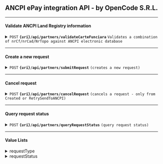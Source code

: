 

## ANCPI ePay integration API - by OpenCode S.R.L.

------------------------------------------------------------------------------------------

#### Validate ANCPI Land Registry information

<details>
 <summary><code>POST</code> <code><b>{uri}/api/partners/validateCarteFunciara</b></code> <code>Validates a combination of nrCf/nrCad/NrTopo against ANCPI electronic database</code></summary>

##### Endpoint

> | Key      | Value               | description                                                           |
> |-----------|-------------------------|-----------------------------------------------------------------------|
> | uri      | String  | Provided by OpenCode (STAGING / PROD)  |


##### Headers

> | Key      | Value               | description                                                           |
> |----------|---------------------|-----------------------------------------------------------------------|
> | Authorization      | Basic Auth   | Provided by OpenCode  |
> | X-OCD-Partner      | String   | Provided by OpenCode  |

##### Body

> | name      |  type     | data type               | description                                                           |
> |-----------|-----------|-------------------------|-----------------------------------------------------------------------|
> | judet      |  required | String   | County - From value list  |
> | uat      |  required | String   | Administrative unit - From value list  |
> | nrCf      |  required | String   | Carte Funciara  |
> | nrCad      |  required | String   | Numar Cadastru  |
> | nrTopo      |  optional | String   | Numar Topografic  |

###### Example
```bash
curl -L 'https://$uri/api/partners/validateCarteFunciara' \
-u '$user:$password' \
-H 'X-OCD-Partner: $partnerId' \
-H 'Content-Type: application/json' \
-d '{
    "judet":"Dâmbovița",
    "uat":"Tartasesti",
    "nrCf":"1234-C1-U2",
    "nrCad":"1234-C1-U2"
}'
```

##### Responses

> | http code     | content-type                      | response                                                            |
> |---------------|-----------------------------------|---------------------------------------------------------------------|
> | `200`         | `application/json`        | object (JSON)    |
> | `401`         | `text/html;charset=utf-8`         | None  |


##### Response Body

> | name        |   data type  | description                                       |
> |-------------|--------------|---------------------------------------------------|
> | status      |   String   | <ul><li>"OK" - combination is valid and found in ANCPI database</li><li>"WARN" - combination not found in ANCPI database</li><li>"ERROR" - error validating combination (see code)</li></ul>  |
> | code      |   String   | From value list |

###### Example
```json
{
    "status": "OK",
    "code": "VALIDATION_SUCCESS"
}
```

</details>

------------------------------------------------------------------------------------------

#### Create a new request

<details>
 <summary><code>POST</code> <code><b>{uri}/api/partners/submitRequest</b></code> <code>(creates a new request)</code></summary>

##### Endpoint

> | Key      | Value               | description                                                           |
> |-----------|-------------------------|-----------------------------------------------------------------------|
> | uri      | String  | Provided by OpenCode (STAGING / PROD)  |

##### Headers

> | Key      | Value               | description                                                           |
> |-----------|-------------------------|-----------------------------------------------------------------------|
> | Authorization      | Basic Auth   | Provided by OpenCode  |
> | X-OCD-Partner      | String   | Provided by OpenCode  |

##### Body

> | name      |  type     | data type               | description                                                           |
> |-----------|-----------|-------------------------|-----------------------------------------------------------------------|
> | partnerReferenceId      |  required | String   | Partner's unique internal ID of request  |
> | priority      |  required | String   | "Low" or "High"  |
> | requestType      |  required | String   | "CARTE_FUNCIARA" or "PLAN_CADASTRAL"  |
> | judet      |  required | String   | County - From value list (Provided by OpenCode)  |
> | uat      |  required | String   | Administrative unit - From value list (Provided by OpenCode)  |
> | nrCf      |  required | String   | Carte Funciara  |
> | nrCad      |  required | String   | Numar Cadastru  |
> | nrTopo      |  optional | String   | Numar Topografic  |

###### Example
```bash
curl -L 'https://$uri/api/partners/submitRequest' \
-u '$user:$password' \
-H 'X-OCD-Partner: $partnerId' \
-H 'Content-Type: application/json' \
-d '{
    "partnerReferenceId":"00001",
    "priority": "Low",
    "requestType": "CARTE_FUNCIARA",
    "judet":"Gorj",
    "uat":"Târgu Jiu",
    "nrCf":"1234",
    "nrCad":"567/1/14",
    "nrTopo": ""
}'
```

##### Responses

> | http code     | content-type                      | response                                                            |
> |---------------|-----------------------------------|---------------------------------------------------------------------|
> | `200`         | `application/json`        | object (JSON)                             |
> | `400`         | `text/html;charset=utf-8` | None   |
> | `401`         | `text/html;charset=utf-8`         | None                                   |


##### Response Body

> | name      |   data type               | description                   |
> |-----------|-----------|-------------------------|
> | requestId      |   String   | Internal request ID  |

###### Example
```json
{
"requestId":  "jrurF1FhZ7nuyYAdy6Xm"
}
```

</details>

------------------------------------------------------------------------------------------

#### Cancel request

<details>
 <summary><code>POST</code> <code><b>{uri}/api/partners/cancelRequest</b></code> <code>(cancels a request - only from Created or RetrySendToANCPI)</code></summary>

##### Endpoint

> | Key      | Value               | description                                                           |
> |-----------|-------------------------|-----------------------------------------------------------------------|
> | uri      | String  | Provided by OpenCode (STAGING / PROD)  |

##### Headers

> | Key      | Value               | description                                                           |
> |-----------|-------------------------|-----------------------------------------------------------------------|
> | Authorization      | Basic Auth   | Provided by OpenCode  |
> | X-OCD-Partner      | String   | Provided by OpenCode  |

##### Body

> | name      |  type     | data type               | description                                                           |
> |-----------|-----------|-------------------------|-----------------------------------------------------------------------|
> | requestId      |  required | String   | Internal request ID  |

###### Example
```bash
curl -L 'https://$uri/api/partners/cancelRequest' \
-u '$user:$password' \
-H 'X-OCD-Partner: $partnerId' \
-H 'Content-Type: application/json' \
-d '{
    "requestId": "jrurF1FhZ7nuyYAdy6Xm"
}'
```

##### Responses

> | http code     | content-type                      | response                                                            |
> |---------------|-----------------------------------|---------------------------------------------------------------------|
> | `200`         | `application/json`        | object (JSON)    |
> | `400`         | `text/html;charset=utf-8` | None   |
> | `401`         | `text/html;charset=utf-8`         | None  |
> | `404`         | `text/html;charset=utf-8`         | None  |
> | `409`         | `text/html;charset=utf-8`         | None  |


##### Response Body

> | name      |   data type               | description                   |
> |-----------|-----------|-------------------------|
> | requestId      |   String   | Internal request ID  |
> | requestStatus      |   String   | Request Status - Cancelled  |

###### Example
```json
{
"requestId":  "jrurF1FhZ7nuyYAdy6Xm",
"requestStatus": "Cancelled"
}
```

</details>

------------------------------------------------------------------------------------------

#### Query request status

<details>
 <summary><code>POST</code> <code><b>{uri}/api/partners/queryRequestStatus</b></code> <code>(query request status)</code></summary>

##### Endpoint

> | Key      | Value               | description                                                           |
> |-----------|-------------------------|-----------------------------------------------------------------------|
> | uri      | String  | Provided by OpenCode (STAGING / PROD)  |


##### Headers

> | Key      | Value               | description                                                           |
> |----------|---------------------|-----------------------------------------------------------------------|
> | Authorization      | Basic Auth   | Provided by OpenCode  |
> | X-OCD-Partner      | String   | Provided by OpenCode  |

##### Body

> | name      |  type     | data type               | description                                                           |
> |-----------|-----------|-------------------------|-----------------------------------------------------------------------|
> | requestId      |  required | String   | Internal request ID  |

###### Example
```bash
curl -L 'https://$uri/api/partners/queryRequestStatus' \
-u '$user:$password' \
-H 'X-OCD-Partner: $partnerId' \
-H 'Content-Type: application/json' \
-d '{
    "requestId": "jrurF1FhZ7nuyYAdy6Xm"
}'
```

##### Responses

> | http code     | content-type                      | response                                                            |
> |---------------|-----------------------------------|---------------------------------------------------------------------|
> | `200`         | `application/json`        | object (JSON)    |
> | `400`         | `text/html;charset=utf-8` | None   |
> | `401`         | `text/html;charset=utf-8`         | None  |
> | `404`         | `text/html;charset=utf-8`         | None  |


##### Response Body

> | name        |   data type  | description                                       |
> |-------------|--------------|---------------------------------------------------|
> | partnerReferenceId      |   String   | Partner's unique internal ID of request  |
> | requestStatus      |   String   | Request Status  |
> | ancpiOrderId | String | ANCPI Order ID |
> | docUri      |   Array [ String ]   | Direct download URIs for generated documents (present only if generated)  |

###### Example
```json
{
"partnerRef":  "d5f3af8e",
"requestStatus":  "Finalised",
"ancpiOrderId": "5950496",
"docUri":  ["https://storage.googleapis.com/download/storage/v1/b/certificatconstatator-dev.appspot.com/o/_data1_portal_ccfil_certificate_2023_3_6_certificat0000-0000Q.pdf?generation=1678138325733513&alt=media"]
}
```

</details>

------------------------------------------------------------------------------------------


#### Value Lists
<details>
 <summary>requestType</summary>
 
 ```javascript
 "CARTE_FUNCIARA"
 "PLAN_CADASTRAL"
 ```
</details>

<details>
 <summary>requestStatus</summary>
 
> | Option   |  Description                                                           |
> |----------|----------------------------------------------------------------|
> | Created      | Request received and loaded to backend systems  |
> | Cancelled | Request cancelled by partner |
> | SendingToANCPI      | In progress - API create ANCPI request |
> | RetrySendToANCPI | Postponed - API create ANCPI request |
> | SentToANCPI | Request is sent to ANCPI and waiting for document |
> | DownloadANCPI | In progress - check ANCPI for document generation |
> | RetryDownloadANCPI | Postponed - check ANCPI for document generation |
> | DoneANCPI | Document is generated and available |
> | InvoiceGeneratedANCPI | ANCPI invoice is generated and available |
> | Finalised | Request is finalised |

</details>
